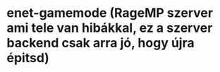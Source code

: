 # enet-gamemode (RageMP szerver ami tele van hibákkal, ez a szerver backend csak arra jó, hogy újra épitsd)